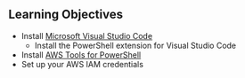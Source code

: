 ## Learning Objectives

* Install [Microsoft Visual Studio Code](https://code.visualstudio.com/)
  * Install the PowerShell extension for Visual Studio Code
* Install [AWS Tools for PowerShell](https://aws.amazon.com/documentation/powershell/)
* Set up your AWS IAM credentials
